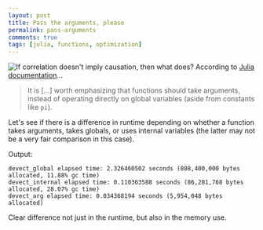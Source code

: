 ```yaml
---
layout: post
title: Pass the arguments, please
permalink: pass-arguments
comments: true
tags: [julia, functions, optimization]
---
```

![](http://imgs.xkcd.com/comics/correlation.png "If correlation doesn't imply causation, then what does?")
According to [Julia documentation](http://julia.readthedocs.org/en/latest/manual/style-guide/)...

>It is [...] worth emphasizing that functions should take arguments, instead of operating directly on global variables (aside from constants like `pi`).

Let's see if there is a difference in runtime depending on whether a function takes arguments, takes globals, or uses internal variables (the latter may not be a very fair comparison in this case).

<!-- more -->

<code data-gist-id="26352b6402d604b7235d" data-gist-hide-footer="true"></code>

Output:

```
devect_global elapsed time: 2.326460502 seconds (808,400,000 bytes allocated, 11.88% gc time)
devect_internal elapsed time: 0.110363588 seconds (86,281,768 bytes allocated, 28.07% gc time)
devect_arg elapsed time: 0.034368194 seconds (5,954,048 bytes allocated)
```

Clear difference not just in the runtime, but also in the memory use.
